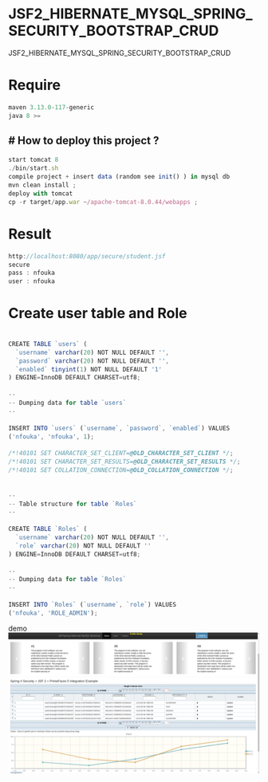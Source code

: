 # JSF2_HIBERNATE_MYSQL_SPRING_SECURITY_BOOTSTRAP_CRUD
JSF2_HIBERNATE_MYSQL_SPRING_SECURITY_BOOTSTRAP_CRUD


# Require 

```js
maven 3.13.0-117-generic
java 8 >= 
```



# How to deploy this project ? 
----------------

```js
start tomcat 8 
./bin/start.sh 
compile project + insert data (random see init() ) in mysql db
mvn clean install ; 
deploy with tomcat
cp -r target/app.war ~/apache-tomcat-8.0.44/webapps ;

```
# Result 

```js
http://localhost:8080/app/secure/student.jsf
secure 
pass : nfouka
user : nfouka
```



# Create user table and Role 

```js

CREATE TABLE `users` (
  `username` varchar(20) NOT NULL DEFAULT '',
  `password` varchar(20) NOT NULL DEFAULT '',
  `enabled` tinyint(1) NOT NULL DEFAULT '1'
) ENGINE=InnoDB DEFAULT CHARSET=utf8;

--
-- Dumping data for table `users`
--

INSERT INTO `users` (`username`, `password`, `enabled`) VALUES
('nfouka', 'nfouka', 1);

/*!40101 SET CHARACTER_SET_CLIENT=@OLD_CHARACTER_SET_CLIENT */;
/*!40101 SET CHARACTER_SET_RESULTS=@OLD_CHARACTER_SET_RESULTS */;
/*!40101 SET COLLATION_CONNECTION=@OLD_COLLATION_CONNECTION */;


--
-- Table structure for table `Roles`
--

CREATE TABLE `Roles` (
  `username` varchar(20) NOT NULL DEFAULT '',
  `role` varchar(20) NOT NULL DEFAULT ''
) ENGINE=InnoDB DEFAULT CHARSET=utf8;

--
-- Dumping data for table `Roles`
--

INSERT INTO `Roles` (`username`, `role`) VALUES
('nfouka', 'ROLE_ADMIN');

```



demo 
<img src="https://raw.githubusercontent.com/nfouka/JSF2_HIBERNATE_MYSQL_SPRING_SECURITY_BOOTSTRAP_CRUD/master/logo.png" />
